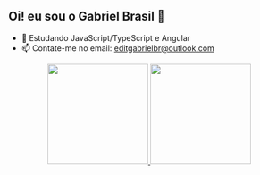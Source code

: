 ## Oi! eu sou o Gabriel Brasil 👋

- 🌱 Estudando JavaScript/TypeScript e Angular
- 📫 Contate-me no email: editgabrielbr@outlook.com

<div align="center">
  <a href="https://github.com/brasilgabriel">
  <img height="180em" src="https://github-readme-stats.vercel.app/api?username=brasilgabriel&show_icons=true&theme=dracula&include_all_commits=true&count_private=true"/>
  <img height="180em" src="https://github-readme-stats.vercel.app/api/top-langs/?username=brasilgabriel&layout=compact&langs_count=7&theme=dracula"/>
</div>
